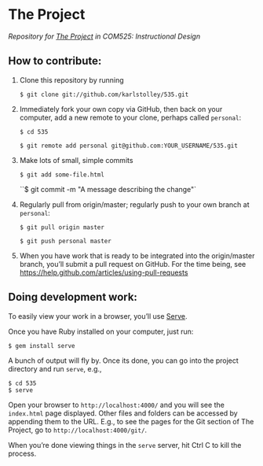 # The Project
*Repository for [The Project](http://karlstolley.github.com/535/projects.html) in COM525: Instructional Design*

## How to contribute:

1. Clone this repository by running

    ``$ git clone git://github.com/karlstolley/535.git``

2. Immediately fork your own copy via GitHub, then back on your computer, add a new remote to your clone, perhaps called ``personal``:


     ``$ cd 535``

     ``$ git remote add personal git@github.com:YOUR_USERNAME/535.git``


3. Make lots of small, simple commits


      ``$ git add some-file.html``

      ``$ git commit -m "A message describing the change"`


3. Regularly pull from origin/master; regularly push to your own branch at ``personal``:


      ``$ git pull origin master``

      ``$ git push personal master``


4. When you have work that is ready to be integrated into the origin/master branch, you’ll submit a pull request on GitHub. For the time being, see https://help.github.com/articles/using-pull-requests

## Doing development work:

To easily view your work in a browser, you’ll use [Serve](http://get-serve.com/get-started).

Once you have Ruby installed on your computer, just run:

    $ gem install serve

A bunch of output will fly by. Once its done, you can go into the project directory and run ``serve``, e.g.,

    $ cd 535
    $ serve

Open your browser to ``http://localhost:4000/`` and you will see the ``index.html`` page displayed.
Other files and folders can be accessed by appending them to the URL. E.g., to see the pages for the Git section of The Project, go to ``http://localhost:4000/git/``.

When you’re done viewing things in the ``serve`` server, hit Ctrl C to kill the process.
